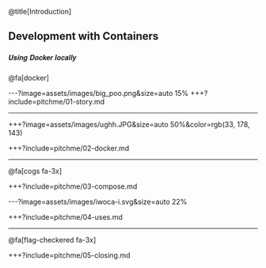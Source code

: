 @title[Introduction]
## Development with Containers
##### <span style="font-family:Helvetica Neue; font-weight:bold">Using <span class="docker-blue">Docker</span> locally</span>

@fa[docker] 

---?image=assets/images/big_poo.png&size=auto 15%
+++?include=pitchme/01-story.md

--- 

+++?image=assets/images/ughh.JPG&size=auto 50%&color=rgb(33, 178, 143)

+++?include=pitchme/02-docker.md

---

@fa[cogs fa-3x]

+++?include=pitchme/03-compose.md

---?image=assets/images/iwoca-i.svg&size=auto 22%

+++?include=pitchme/04-uses.md

--- 

@fa[flag-checkered fa-3x]

+++?include=pitchme/05-closing.md

